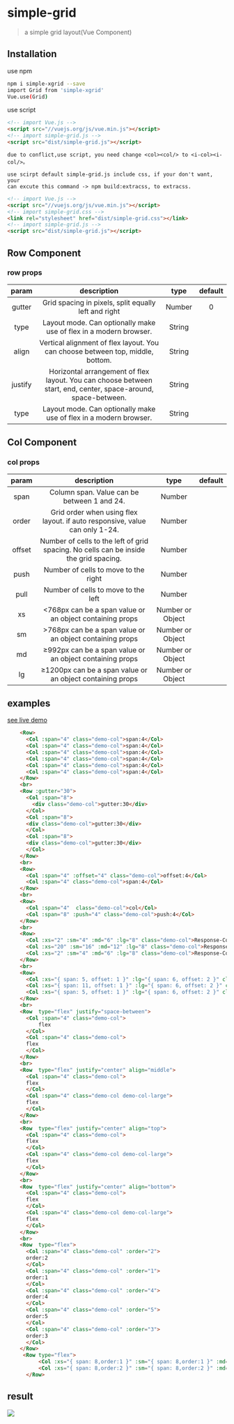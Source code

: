 # simple-grid
> a simple grid layout(Vue Component)

## Installation
use npm
```bash
npm i simple-xgrid --save
import Grid from 'simple-xgrid'
Vue.use(Grid)
```
use script
```html
<!-- import Vue.js -->
<script src="//vuejs.org/js/vue.min.js"></script>
<!-- import simple-grid.js -->
<script src="dist/simple-grid.js"></script>
```
```
due to conflict,use script, you need change <col><col/> to <i-col><i-col/>。

use scirpt default simple-grid.js include css, if your don't want, your
can excute this command -> npm build:extracss, to extracss.
```
```html
<!-- import Vue.js -->
<script src="//vuejs.org/js/vue.min.js"></script>
<!-- import simple-grid.css -->
<link rel="stylesheet" href="dist/simple-grid.css"></link>
<!-- import simple-grid.js -->
<script src="dist/simple-grid.js"></script>
```



## Row Component
### row props
| param | description | type | default |
| :-: | :-: | :-: | :-: |
| gutter | Grid spacing in pixels, split equally left and right | Number | 0 |
| type | Layout mode. Can optionally make use of flex in a modern browser. | String |  |
| align | Vertical alignment of flex layout. You can choose between top, middle, bottom. | String |  |
| justify | Horizontal arrangement of flex layout. You can choose between start, end, center, space-around, space-between. | String |  |
| type | Layout mode. Can optionally make use of flex in a modern browser. | String |  |
## Col Component
### col props
| param | description | type | default |
| :-: | :-: | :-: | :-: |
| span | Column span. Value can be between 1 and 24. | Number |  |
| order | Grid order when using flex layout. if auto responsive, value can only 1-24. | Number |  |
| offset | Number of cells to the left of grid spacing. No cells can be inside the grid spacing. | Number |  |
| push | Number of cells to move to the right | Number |  |
| pull | Number of cells to move to the left | Number |  |
| xs | <768px can be a span value or an object containing props | Number or Object |  |
| sm | >768px can be a span value or an object containing props | Number or Object |  |
| md | ≥992px can be a span value or an object containing props | Number or Object |  |
| lg | ≥1200px can be a span value or an object containing props | Number or Object |  |
## examples
[see live demo](https://jsfiddle.net/anthinkingcoder/04phqm6L)
```html
    <Row>
      <Col :span="4" class="demo-col">span:4</Col>
      <Col :span="4" class="demo-col">span:4</Col>
      <Col :span="4" class="demo-col">span:4</Col>
      <Col :span="4" class="demo-col">span:4</Col>
      <Col :span="4" class="demo-col">span:4</Col>
      <Col :span="4" class="demo-col">span:4</Col>
    </Row>
    <br>
    <Row :gutter="30">
      <Col :span="8">
        <div class="demo-col">gutter:30</div>
      </Col>
      <Col :span="8">
      <div class="demo-col">gutter:30</div>
      </Col>
      <Col :span="8">
      <div class="demo-col">gutter:30</div>
      </Col>
    </Row>
    <br>
    <Row>
      <Col :span="4" :offset="4" class="demo-col">offset:4</Col>
      <Col :span="4" class="demo-col">span:4</Col>
    </Row>
    <br>
    <Row>
      <Col :span="4"  class="demo-col">col</Col>
      <Col :span="8" :push="4" class="demo-col">push:4</Col>
    </Row>
    <br>
    <Row>
      <Col :xs="2" :sm="4" :md="6" :lg="8" class="demo-col">Response-Col</Col>
      <Col :xs="20" :sm="16" :md="12" :lg="8" class="demo-col">Response-Col</Col>
      <Col :xs="2" :sm="4" :md="6" :lg="8" class="demo-col">Response-Col</Col>
    </Row>
    <br>
    <Row>
      <Col :xs="{ span: 5, offset: 1 }" :lg="{ span: 6, offset: 2 }" class="demo-col">Response-Col</Col>
      <Col :xs="{ span: 11, offset: 1 }" :lg="{ span: 6, offset: 2 }" class="demo-col">Response-Col</Col>
      <Col :xs="{ span: 5, offset: 1 }" :lg="{ span: 6, offset: 2 }" class="demo-col">Response-Col</Col>
    </Row>
    <br>
    <Row  type="flex" justify="space-between">
      <Col :span="4" class="demo-col">
          flex
      </Col>
      <Col :span="4" class="demo-col">
      flex
      </Col>
    </Row>
    <br>
    <Row  type="flex" justify="center" align="middle">
      <Col :span="4" class="demo-col">
      flex
      </Col>
      <Col :span="4" class="demo-col demo-col-large">
      flex
      </Col>
    </Row>
    <br>
    <Row  type="flex" justify="center" align="top">
      <Col :span="4" class="demo-col">
      flex
      </Col>
      <Col :span="4" class="demo-col demo-col-large">
      flex
      </Col>
    </Row>
    <br>
    <Row  type="flex" justify="center" align="bottom">
      <Col :span="4" class="demo-col">
      flex
      </Col>
      <Col :span="4" class="demo-col demo-col-large">
      flex
      </Col>
    </Row>
    <br>
    <Row  type="flex">
      <Col :span="4" class="demo-col" :order="2">
      order:2
      </Col>
      <Col :span="4" class="demo-col" :order="1">
      order:1
      </Col>
      <Col :span="4" class="demo-col" :order="4">
      order:4
      </Col>
      <Col :span="4" class="demo-col" :order="5">
      order:5
      </Col>
      <Col :span="4" class="demo-col" :order="3">
      order:3
      </Col>
    </Row>
     <Row type="flex">
          <Col :xs="{ span: 8,order:1 }" :sm="{ span: 8,order:1 }" :md="{ span: 8,order:2 }" :lg="{ span: 8,order:2 }" class="demo-col">response-order-1</Col>
          <Col :xs="{ span: 8,order:2 }" :sm="{ span: 8,order:2 }" :md="{ span: 8,order:1 }" :lg="{ span: 8,order:1 }" class="demo-col">Response-order-2</Col>
      </Row>
```
## result
![](http://ofn22jfef.bkt.clouddn.com/grid-demo.png)
